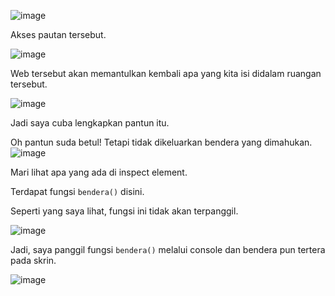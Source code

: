 ![image](https://github.com/6D756E6972/3108CTF/assets/129729880/9cc11670-905e-4f95-9bdb-8a9da233d814)

Akses pautan tersebut.

![image](https://github.com/6D756E6972/3108CTF/assets/129729880/ff8b650a-ec2e-42ba-b4b2-8c444f213bef)

Web tersebut akan memantulkan kembali apa yang kita isi didalam ruangan tersebut.

![image](https://github.com/6D756E6972/3108CTF/assets/129729880/105ed30c-fd4e-45f0-9eef-f34724b35e93)

Jadi saya cuba lengkapkan pantun itu.

Oh pantun suda betul! Tetapi tidak dikeluarkan bendera yang dimahukan.
![image](https://github.com/6D756E6972/3108CTF/assets/129729880/6b943db6-a162-4ee0-993d-ccdc1cc912d6)

Mari lihat apa yang ada di inspect element.

Terdapat fungsi `bendera()` disini.

Seperti yang saya lihat, fungsi ini tidak akan terpanggil.

![image](https://github.com/6D756E6972/3108CTF/assets/129729880/9ac89fde-8a7f-44df-8a37-d5447e34fdef)

Jadi, saya panggil fungsi `bendera()` melalui console dan bendera pun tertera pada skrin.

![image](https://github.com/6D756E6972/3108CTF/assets/129729880/2d32f0cc-503e-4985-bee7-71df9066362a)
